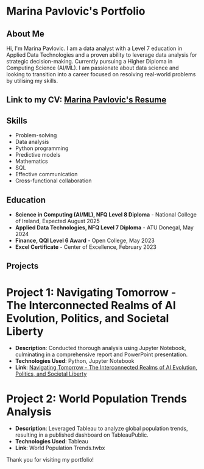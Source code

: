 # Marina Pavlovic's Portfolio

## About Me
Hi, I'm Marina Pavlovic. I am a data analyst with a Level 7 education in Applied Data Technologies and a proven ability to leverage data analysis for strategic decision-making. Currently pursuing a Higher Diploma in Computing Science (AI/ML). I am passionate about data science and looking to transition into a career focused on resolving real-world problems by utilising my skills.

## Link to my CV:  [Marina Pavlovic's Resume](Marina_Pavlovic_Resume.pdf)



## Skills
- Problem-solving
- Data analysis
- Python programming
- Predictive models
- Mathematics
- SQL
- Effective communication
- Cross-functional collaboration

## Education
- **Science in Computing (AI/ML), NFQ Level 8 Diploma** - National College of Ireland, Expected August 2025
- **Applied Data Technologies, NFQ Level 7 Diploma** - ATU Donegal, May 2024
- **Finance, QQI Level 6 Award** - Open College, May 2023
- **Excel Certificate** - Center of Excellence, February 2023

## Projects
# Project 1: Navigating Tomorrow - The Interconnected Realms of AI Evolution, Politics, and Societal Liberty
- **Description**: Conducted thorough analysis using Jupyter Notebook, culminating in a comprehensive report and PowerPoint presentation.
- **Technologies Used**: Python, Jupyter Notebook
- **Link**: [Navigating Tomorrow - The Interconnected Realms of AI Evolution, Politics, and Societal Liberty](https://github.com/MarinaPavlovic-ai/MarinaPavlovic-ai/blob/main/Navigating%20Tomorrow%20-%20The%20Interconnected%20Realms%20of%20AI%20Evolution%2C%20Politics%2C%20and%20Societal%20Liberty.ipynb)


# Project 2: World Population Trends Analysis
- **Description**: Leveraged Tableau to analyze global population trends, resulting in a published dashboard on TableauPublic.
- **Technologies Used**: Tableau
- **Link**: World Population Trends.twbx


Thank you for visiting my portfolio!
